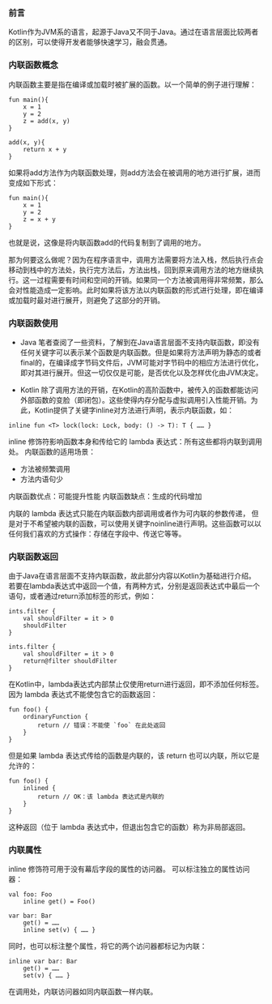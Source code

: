 ### 前言
Kotlin作为JVM系的语言，起源于Java又不同于Java。通过在语言层面比较两者的区别，可以使得开发者能够快速学习，融会贯通。

### 内联函数概念
内联函数主要是指在编译或加载时被扩展的函数。以一个简单的例子进行理解：
```
fun main(){
    x = 1
    y = 2
    z = add(x, y)
}

add(x, y){
    return x + y
}
```
如果将add方法作为内联函数处理，则add方法会在被调用的地方进行扩展，进而变成如下形式：
```
fun main(){
    x = 1
    y = 2
    z = x + y
}
```
也就是说，这像是将内联函数add的代码复制到了调用的地方。

那为何要这么做呢？因为在程序语言中，调用方法需要将方法入栈，然后执行点会移动到栈中的方法处，执行完方法后，方法出栈，回到原来调用方法的地方继续执行。这一过程需要有时间和空间的开销。如果同一个方法被调用得非常频繁，那么会对性能造成一定影响。此时如果将该方法以内联函数的形式进行处理，即在编译或加载时最对进行展开，则避免了这部分的开销。

### 内联函数使用
* Java
笔者查阅了一些资料，了解到在Java语言层面不支持内联函数，即没有任何关键字可以表示某个函数是内联函数。但是如果将方法声明为静态的或者final的，在编译成字节码文件后，JVM可能对字节码中的相应方法进行优化，即对其进行展开。但这一切仅仅是可能，是否优化以及怎样优化由JVM决定。

* Kotlin
除了调用方法的开销，在Kotlin的高阶函数中，被传入的函数都能访问外部函数的变脸（即闭包）。这些使得内存分配与虚拟调用引入性能开销。为此，Kotlin提供了关键字inline对方法进行声明，表示内联函数，如：
```
inline fun <T> lock(lock: Lock, body: () -> T): T { …… }
```
inline 修饰符影响函数本身和传给它的 lambda 表达式：所有这些都将内联到调用处。
内联函数的适用场景：
* 方法被频繁调用
* 方法内语句少

内联函数优点：可能提升性能
内联函数缺点：生成的代码增加

内联的 lambda 表达式只能在内联函数内部调用或者作为可内联的参数传递， 但是对于不希望被内联的函数，可以使用关键字noinline进行声明。这些函数可以以任何我们喜欢的方式操作：存储在字段中、传送它等等。

### 内联函数返回
由于Java在语言层面不支持内联函数，故此部分内容以Kotlin为基础进行介绍。
若要在lambda表达式中返回一个值，有两种方式，分别是返回表达式中最后一个语句，或者通过return添加标签的形式，例如：
```
ints.filter {
    val shouldFilter = it > 0 
    shouldFilter
}

ints.filter {
    val shouldFilter = it > 0 
    return@filter shouldFilter
}
```
在Kotlin中，lambda表达式内部禁止仅使用return进行返回，即不添加任何标签。因为 lambda 表达式不能使包含它的函数返回：
```
fun foo() {
    ordinaryFunction {
        return // 错误：不能使 `foo` 在此处返回
    }
}
```
但是如果 lambda 表达式传给的函数是内联的，该 return 也可以内联，所以它是允许的：
```
fun foo() {
    inlined {
        return // OK：该 lambda 表达式是内联的
    }
}
```
这种返回（位于 lambda 表达式中，但退出包含它的函数）称为非局部返回。 

### 内联属性
inline 修饰符可用于没有幕后字段的属性的访问器。 可以标注独立的属性访问器：
```
val foo: Foo
    inline get() = Foo()

var bar: Bar
    get() = ……
    inline set(v) { …… }
```
同时，也可以标注整个属性，将它的两个访问器都标记为内联：
```
inline var bar: Bar
    get() = ……
    set(v) { …… }
```
在调用处，内联访问器如同内联函数一样内联。

